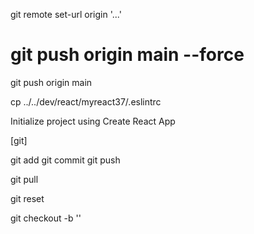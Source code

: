 git remote set-url origin '...'

# git push origin main --force

git push origin main

cp ../../dev/react/myreact37/.eslintrc

Initialize project using Create React App

[git]

git add
git commit
git push

git pull

git reset

git checkout -b ''
